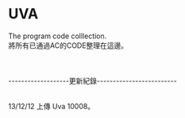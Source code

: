 UVA
===

The program code colllection.
<br>將所有已通過AC的CODE整理在這邊。</br>
<br></br>
<br>-------------------更新紀錄-------------------------</br>

<br>13/12/12  上傳 Uva 10008。</br>
